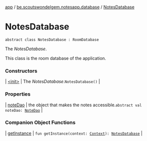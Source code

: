 [app](../../index.md) / [be.scoutswondelgem.notesapp.database](../index.md) / [NotesDatabase](./index.md)

# NotesDatabase

`abstract class NotesDatabase : RoomDatabase`

The *NotesDatabase*.

This class is the room database of the application.

### Constructors

| [&lt;init&gt;](-init-.md) | The *NotesDatabase*.`NotesDatabase()` |

### Properties

| [noteDao](note-dao.md) | the object that makes the notes accessible.`abstract val noteDao: `[`NoteDao`](../../be.scoutswondelgem.notesapp.database.daos/-note-dao/index.md) |

### Companion Object Functions

| [getInstance](get-instance.md) | `fun getInstance(context: `[`Context`](https://developer.android.com/reference/android/content/Context.html)`): `[`NotesDatabase`](./index.md) |

